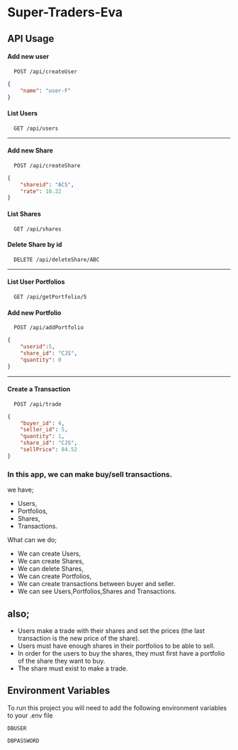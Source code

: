 # Super-Traders-Eva

## API Usage

#### Add new user

```http
  POST /api/createUser
```
```json
{
    "name": "user-F"
}
```

#### List Users

```http
  GET /api/users
```
---

#### Add new Share

```http
  POST /api/createShare
```
```json
{
    "shareid": "ACS",
    "rate": 10.22
}
```
#### List Shares

```http
  GET /api/shares
```

#### Delete Share by id

```http
  DELETE /api/deleteShare/ABC
```

---
#### List User Portfolios

```http
  GET /api/getPortfolio/5
```

#### Add new Portfolio
```http
  POST /api/addPortfolio
```
```json
{
    "userid":5,
    "share_id": "CJS",
    "quantity": 0
}
```

---
#### Create a Transaction

```http
  POST /api/trade
```
```json
{
    "buyer_id": 4,
    "seller_id": 5,
    "quantity": 1,
    "share_id": "CJS",
    "sellPrice": 84.52
}
```

### In this app, we can make buy/sell transactions.

we have;
- Users,
- Portfolios,
- Shares,
- Transactions.

What can we do;
- We can create Users,
- We can create Shares,
- We can delete Shares,
- We can create Portfolios,
- We can create transactions between buyer and seller.
- We can see Users,Portfolios,Shares and Transactions.

## also;

- Users make a trade with their shares and set the prices (the last transaction is the new price of the share).
- Users must have enough shares in their portfolios to be able to sell.
- In order for the users to buy the shares, they must first have a portfolio of the share they want to buy.
- The share must exist to make a trade.

## Environment Variables

To run this project you will need to add the following environment variables to your .env file

`DBUSER`

`DBPASSWORD`


